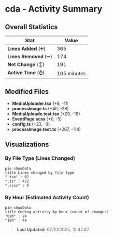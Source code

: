 # cda - Activity Summary 

## Overall Statistics

| Stat                   | Value                                                             |
| ---------------------- | ----------------------------------------------------------------- |
| **Lines Added** (➕)   | 365                                          |
| **Lines Removed** (➖) | 174                                        |
| **Net Change** (↕)    | 191                |
| **Active Time** (⌚)   | 105 minutes |


## Modified Files
- **MediaUploader.tsx** (+6, -11)
- **processImage.ts** (+40, -28)
- **MediaUploade.test.tsx** (+29, -16)
- **EventPage.scss** (+0, -5)
- **config.ts** (+23, -0)
- **processImage.test.ts** (+267, -114)

## Visualizations

### By File Type (Lines Changed)

```mermaid
pie showData
title Lines changed by file type
".tsx" : 62
".ts" : 472
".scss" : 5
```

### By Hour (Estimated Activity Count)

```mermaid
pie showData
title Coding activity by hour (count of changes)
"09h" : 24
"10h" : 44
```


> **Last Updated:** 07/10/2025, 10:47:42